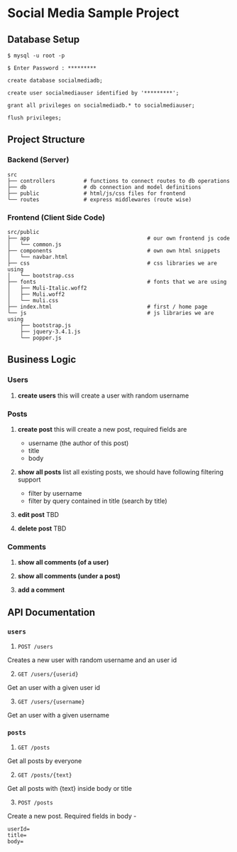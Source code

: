 # Social Media Sample Project

## Database Setup

```shell
$ mysql -u root -p

$ Enter Password : *********
```

```mysql
create database socialmediadb;

create user socialmediauser identified by '*********';

grant all privileges on socialmediadb.* to socialmediauser;

flush privileges;
```

## Project Structure

### Backend (Server)
```shell
src
├── controllers         # functions to connect routes to db operations
├── db                  # db connection and model definitions
├── public              # html/js/css files for frontend
└── routes              # express middlewares (route wise)
```

### Frontend (Client Side Code)

```shell
src/public
├── app                                     # our own frontend js code
│   └── common.js
├── components                              # own own html snippets
│   └── navbar.html
├── css                                     # css libraries we are using
│   └── bootstrap.css
├── fonts                                   # fonts that we are using
│   ├── Muli-Italic.woff2
│   ├── Muli.woff2
│   └── muli.css
├── index.html                              # first / home page
└── js                                      # js libraries we are using
    ├── bootstrap.js
    ├── jquery-3.4.1.js
    └── popper.js

```
## Business Logic

### Users

1. **create users**
    this will create a user with random username


### Posts

1. **create post**
    this will create a new post, required fields are 
    - username (the author of this post)
    - title
    - body 

2. **show all posts**
    list all existing posts, we should have following filtering support

    - filter by username
    - filter by query contained in title (search by title)

3. **edit post**
    TBD

4. **delete post**
    TBD


### Comments

1. **show all comments (of a user)**

2. **show all comments (under a post)**

3. **add a comment**



## API Documentation 

### `users` 

1. `POST /users` 

Creates a new user with random username and an user id

2. `GET /users/{userid}`

Get an user with a given user id

3. `GET /users/{username}`

Get an user with a given username


### `posts` 

1. `GET /posts` 

Get all posts by everyone 

2. `GET /posts/{text}` 

Get all posts with {text} inside body or title

3. `POST /posts` 

Create a new post. 
Required fields in body - 

```
userId=
title=
body=
```